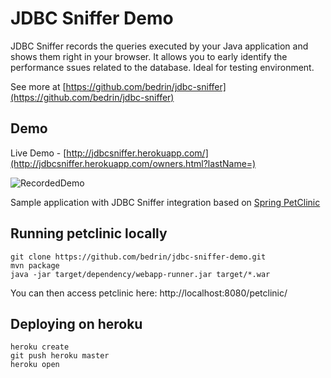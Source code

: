 # JDBC Sniffer Demo

JDBC Sniffer records the queries executed by your Java application and shows them right in your browser.
It allows you to early identify the performance ssues related to the database. Ideal for testing environment.

See more at [https://github.com/bedrin/jdbc-sniffer](https://github.com/bedrin/jdbc-sniffer)

## Demo

Live Demo - [http://jdbcsniffer.herokuapp.com/](http://jdbcsniffer.herokuapp.com/owners.html?lastName=)

![RecordedDemo](https://bedrin.github.io/jdbc-sniffer/jdbcsniffer.gif)

Sample application with JDBC Sniffer integration based on [Spring PetClinic](https://github.com/spring-projects/spring-petclinic)

## Running petclinic locally
```
git clone https://github.com/bedrin/jdbc-sniffer-demo.git
mvn package
java -jar target/dependency/webapp-runner.jar target/*.war
```

You can then access petclinic here: http://localhost:8080/petclinic/

## Deploying on heroku

```
heroku create
git push heroku master   
heroku open
```